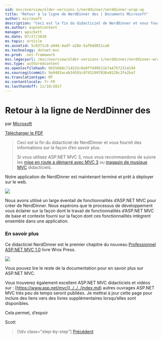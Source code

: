 ```yaml
---
uid: mvc/overview/older-versions-1/nerddinner/nerddinner-wrap-up
title: "Retour à la ligne de NerdDinner des | Documents Microsoft"
author: microsoft
description: "Ceci est la fin du didacticiel de NerdDinner et vous fournit des informations sur la façon d’en savoir plus."
ms.author: aspnetcontent
manager: wpickett
ms.date: 07/27/2010
ms.topic: article
ms.assetid: 5c6371c0-a944-4adf-a28e-5afbdd011ca8
ms.technology: dotnet-mvc
ms.prod: .net-framework
msc.legacyurl: /mvc/overview/older-versions-1/nerddinner/nerddinner-wrap-up
msc.type: authoredcontent
ms.openlocfilehash: bb55668c714532c0a9ff499511b7a47572314194
ms.sourcegitcommit: 9a9483aceb34591c97451997036a9120c3fe2baf
ms.translationtype: MT
ms.contentlocale: fr-FR
ms.lasthandoff: 11/10/2017
---
```

<a name="nerddinner-wrap-up"></a>Retour à la ligne de NerdDinner des
====================
par [Microsoft](https://github.com/microsoft)

[Télécharger le PDF](http://aspnetmvcbook.s3.amazonaws.com/aspnetmvc-nerdinner_v1.pdf)

> Ceci est la fin du didacticiel de NerdDinner et vous fournit des informations sur la façon d’en savoir plus.
> 
> Si vous utilisez ASP.NET MVC 3, nous vous recommandons de suivre les [mise en route a démarré avec MVC 3](../../older-versions/getting-started-with-aspnet-mvc3/cs/intro-to-aspnet-mvc-3.md) ou [magasin de musique MVC](../../older-versions/mvc-music-store/mvc-music-store-part-1.md) didacticiels.


Notre application de NerdDinner est maintenant terminé et prêt à déployer sur le web.

![](nerddinner-wrap-up/_static/image1.png)

Nous avons utilisé un large éventail de fonctionnalités d’ASP.NET MVC pour créer de NerdDinner. Nous espérons que le processus de développement vous éclairer sur la façon dont le travail de fonctionnalités d’ASP.NET MVC de base et contexte fourni sur la façon dont ces fonctionnalités intègrent ensemble dans une application.

### <a name="learning-more"></a>En savoir plus

Ce didacticiel NerdDinner est le premier chapitre du nouveau [Professionnel ASP.NET MVC 1.0](https://www.amazon.com/gp/product/0470384611?ie=UTF8&amp;tag=scoblo04-20&amp;linkCode=xm2&amp;camp=1789&amp;creativeASIN=0470384611) livre Wrox Press.

[![](https://mscblogs.blob.core.windows.net/media/scottgu/Media/bookcover1_6CAECF94.png)](https://www.amazon.com/gp/product/0470384611?ie=UTF8&amp;tag=scoblo04-20&amp;linkCode=xm2&amp;camp=1789&amp;creativeASIN=0470384611)

Vous pouvez lire le reste de la documentation pour en savoir plus sur ASP.NET MVC.

Vous trouverez également excellent ASP.NET MVC didacticiels et vidéos sur : [https://www.asp.net/mvc](../../../index.md) autres ouvrages ASP.NET MVC très peu de temps seront publiées. Je mettrai à jour cette page pour inclure des liens vers des livres supplémentaires lorsqu’elles sont disponibles.

Cela permet, d’espoir

Scott

>[!div class="step-by-step"]
[Précédent](enable-automated-unit-testing.md)
